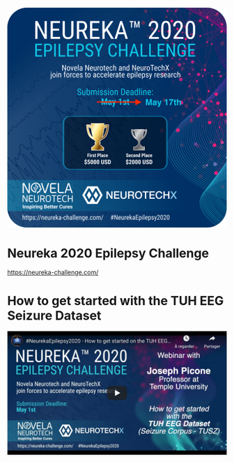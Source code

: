 ![Neureka 2020 Challenge Main Image](images/NeurekaChallenge-Main.png)


# Neureka 2020 Epilepsy Challenge

https://neureka-challenge.com/


# How to get started with the TUH EEG Seizure Dataset

[![Neureka Webinar TUH Thumbnail](images/Neureka-Webinar-TUH.png)](https://www.youtube.com/watch?v=gwNjX5U-Ca4 "Neureka Challenge Webinar with Joseph Picone (TUH)")
